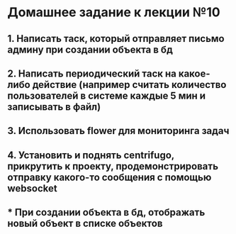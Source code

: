 # Домашнее задание к лекции №10

## 1. Написать таск, который отправляет письмо админу при создании объекта в бд

## 2. Написать периодический таск на какое-либо действие (например считать количество пользователей в системе каждые 5 мин и записывать в файл)

## 3. Использовать flower для мониторинга задач

## 4. Установить и поднять centrifugo, прикрутить к проекту, продемонстрировать отправку какого-то сообщения с помощью websocket

## * При создании объекта в бд, отображать новый объект в списке объектов
